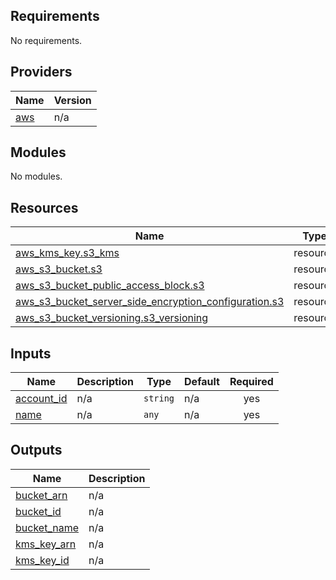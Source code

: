 <!-- BEGIN_TF_DOCS -->
## Requirements

No requirements.

## Providers

| Name | Version |
|------|---------|
| <a name="provider_aws"></a> [aws](#provider\_aws) | n/a |

## Modules

No modules.

## Resources

| Name | Type |
|------|------|
| [aws_kms_key.s3_kms](https://registry.terraform.io/providers/hashicorp/aws/latest/docs/resources/kms_key) | resource |
| [aws_s3_bucket.s3](https://registry.terraform.io/providers/hashicorp/aws/latest/docs/resources/s3_bucket) | resource |
| [aws_s3_bucket_public_access_block.s3](https://registry.terraform.io/providers/hashicorp/aws/latest/docs/resources/s3_bucket_public_access_block) | resource |
| [aws_s3_bucket_server_side_encryption_configuration.s3](https://registry.terraform.io/providers/hashicorp/aws/latest/docs/resources/s3_bucket_server_side_encryption_configuration) | resource |
| [aws_s3_bucket_versioning.s3_versioning](https://registry.terraform.io/providers/hashicorp/aws/latest/docs/resources/s3_bucket_versioning) | resource |

## Inputs

| Name | Description | Type | Default | Required |
|------|-------------|------|---------|:--------:|
| <a name="input_account_id"></a> [account\_id](#input\_account\_id) | n/a | `string` | n/a | yes |
| <a name="input_name"></a> [name](#input\_name) | n/a | `any` | n/a | yes |

## Outputs

| Name | Description |
|------|-------------|
| <a name="output_bucket_arn"></a> [bucket\_arn](#output\_bucket\_arn) | n/a |
| <a name="output_bucket_id"></a> [bucket\_id](#output\_bucket\_id) | n/a |
| <a name="output_bucket_name"></a> [bucket\_name](#output\_bucket\_name) | n/a |
| <a name="output_kms_key_arn"></a> [kms\_key\_arn](#output\_kms\_key\_arn) | n/a |
| <a name="output_kms_key_id"></a> [kms\_key\_id](#output\_kms\_key\_id) | n/a |
<!-- END_TF_DOCS -->

